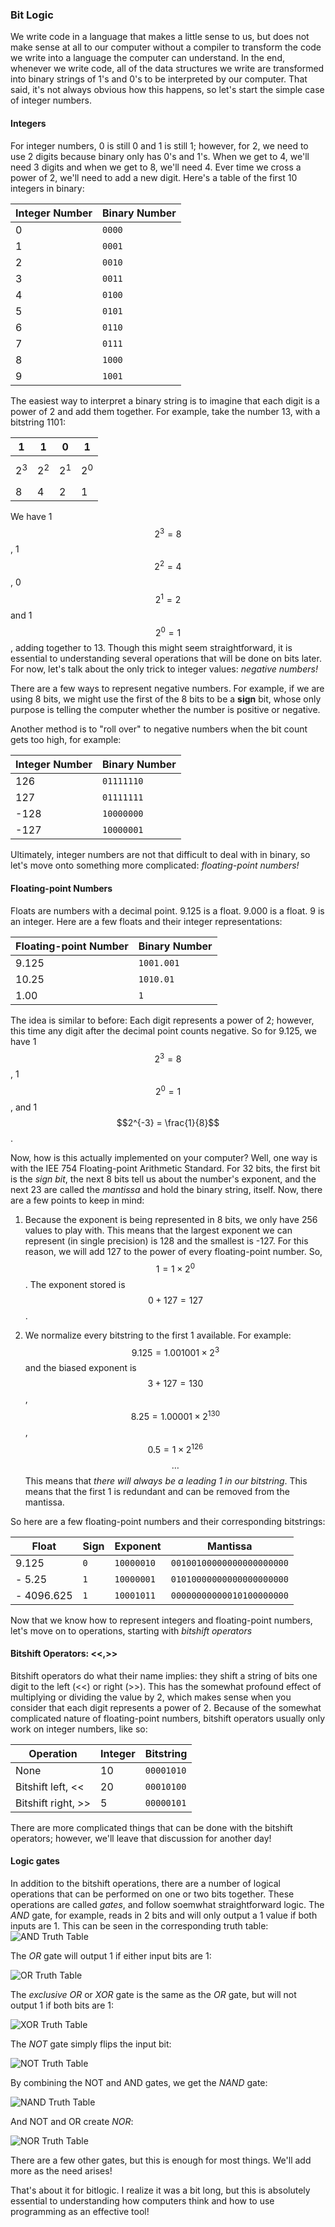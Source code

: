 ### Bit Logic

We write code in a language that makes a little sense to us, but does not make sense at all to our computer without a compiler to transform the code we write into a language the computer can understand.
In the end, whenever we write code, all of the data structures we write are transformed into binary strings of 1's and 0's to be interpreted by our computer.
That said, it's not always obvious how this happens, so let's start the simple case of integer numbers.

#### Integers
For integer numbers, 0 is still 0 and 1 is still 1; however, for 2, we need to use 2 digits because binary only has 0's and 1's. When we get to 4, we'll need 3 digits and when we get to 8, we'll need 4. Ever time we cross a power of 2, we'll need to add a new digit. Here's a table of the first 10 integers in binary:

| Integer Number | Binary Number |
| -------------- | ------------- |
| 0 | `0000` |
| 1 | `0001` |
| 2 | `0010` |
| 3 | `0011` |
| 4 | `0100` |
| 5 | `0101` |
| 6 | `0110` |
| 7 | `0111` |
| 8 | `1000` |
| 9 | `1001` |

The easiest way to interpret a binary string is to imagine that each digit is a power of 2 and add them together. For example, take the number 13, with a bitstring 1101:

| 1 | 1 | 0 | 1 |
|---|---|---|---|
| $$2^3$$ | $$2^2$$ | $$2^1$$ | $$2^0$$ |
| 8 | 4 | 2 | 1 |

We have 1 $$2^3 = 8$$, 1 $$2^2 = 4$$, 0 $$2^1 = 2$$ and 1 $$2^0 = 1$$, adding together to 13.
Though this might seem straightforward, it is essential to understanding several operations that will be done on bits later.
For now, let's talk about the only trick to integer values: *negative numbers!*

There are a few ways to represent negative numbers.
For example, if we are using 8 bits, we might use the first of the 8 bits to be a **sign** bit, whose only purpose is telling the computer whether the number is positive or negative.

Another method is to "roll over" to negative numbers when the bit count gets too high, for example:

| Integer Number | Binary Number |
| -------------- | ------------- |
| 126 | `01111110` |
| 127 | `01111111` |
| -128 | `10000000` |
| -127 | `10000001` |

Ultimately, integer numbers are not that difficult to deal with in binary, so let's move onto something more complicated: *floating-point numbers!*

#### Floating-point Numbers
Floats are numbers with a decimal point.
9.125 is a float. 9.000 is a float. 9 is an integer.
Here are a few floats and their integer representations:

| Floating-point Number | Binary Number |
| -------------- | ------------- |
| 9.125 | `1001.001`|
| 10.25 | `1010.01`|
| 1.00 | `1` |

The idea is similar to before: Each digit represents a power of 2; however, this time any digit after the decimal point counts negative.
So for 9.125, we have 1 $$2^3 = 8$$, 1 $$2^0 = 1$$, and 1 $$2^{-3} = \frac{1}{8}$$.

Now, how is this actually implemented on your computer?
Well, one way is with the IEE 754 Floating-point Arithmetic Standard.
For 32 bits, the first bit is the *sign bit*, the next 8 bits tell us about the number's exponent, and the next 23 are called the *mantissa* and hold the binary string, itself. Now, there are a few points to keep in mind:

1. Because the exponent is being represented in 8 bits, we only have 256 values to play with. This means that the largest exponent we can represent (in single precision) is 128 and the smallest is -127. For this reason, we will add 127 to the power of every floating-point number. So, $$1 = 1 \times 2^{0}$$. The exponent stored is $$0+127 = 127$$.

2. We normalize every bitstring to the first 1 available. For example: $$9.125 = 1.001001 \times 2^{3}$$ and the biased exponent is $$3+127=130$$, $$8.25 = 1.00001 \times 2^{130}$$, $$0.5 = 1 \times 2^{126}$$ $$\ldots$$ This means that *there will always be a leading 1 in our bitstring*. This means that the first 1 is redundant and can be removed from the mantissa.

So here are a few floating-point numbers and their corresponding bitstrings:

| Float | Sign | Exponent | Mantissa |
| ----- | ---- | -------- | -------- |
| 9.125 | `0` | `10000010` | `00100100000000000000000`|
| - 5.25 | `1` | `10000001` | `01010000000000000000000`|
| - 4096.625 | `1` | `10001011` | `00000000000010100000000` |

Now that we know how to represent integers and floating-point numbers, let's move on to operations, starting with *bitshift operators*

#### Bitshift Operators: <<,>>
Bitshift operators do what their name implies: they shift a string of bits one digit to the left (<<) or right (>>).
This has the somewhat profound effect of multiplying or dividing the value by 2, which makes sense when you consider that each digit represents a power of 2.
Because of the somewhat complicated nature of floating-point numbers, bitshift operators usually only work on integer numbers, like so:

| Operation | Integer | Bitstring |
| --------- | ------- | --------- |
| None      | 10      | `00001010` |
| Bitshift left, << | 20 | `00010100`|
| Bitshift right, >> | 5 | `00000101`|

There are more complicated things that can be done with the bitshift operators; however, we'll leave that discussion for another day!

#### Logic gates
In addition to the bitshift operations, there are a number of logical operations that can be performed on one or two bits together.
These operations are called *gates*, and follow soemwhat straightforward logic.
The *AND* gate, for example, reads in 2 bits and will only output a 1 value if both inputs are 1. This can be seen in the corresponding truth table:
![AND Truth Table](and.jpg)

The *OR* gate will output 1 if either input bits are 1:

![OR Truth Table](or.jpg)

The *exclusive OR* or *XOR* gate is the same as the *OR* gate, but will not output 1 if both bits are 1:

![XOR Truth Table](xor.jpg)

The *NOT* gate simply flips the input bit:

![NOT Truth Table](not.jpg)

By combining the NOT and AND gates, we get the *NAND* gate:

![NAND Truth Table](nand.jpg)

And NOT and OR create *NOR*:

![NOR Truth Table](nor.jpg)

There are a few other gates, but this is enough for most things. We'll add more as the need arises!

That's about it for bitlogic. I realize it was a bit long, but this is absolutely essential to understanding how computers think and how to use programming as an effective tool!

<script>
MathJax.Hub.Queue(["Typeset",MathJax.Hub]);
</script>
$$
\newcommand{\d}{\mathrm{d}}
\newcommand{\bff}{\boldsymbol{f}}
\newcommand{\bfg}{\boldsymbol{g}}
\newcommand{\bfp}{\boldsymbol{p}}
\newcommand{\bfq}{\boldsymbol{q}}
\newcommand{\bfx}{\boldsymbol{x}}
\newcommand{\bfu}{\boldsymbol{u}}
\newcommand{\bfv}{\boldsymbol{v}}
\newcommand{\bfA}{\boldsymbol{A}}
\newcommand{\bfB}{\boldsymbol{B}}
\newcommand{\bfC}{\boldsymbol{C}}
\newcommand{\bfM}{\boldsymbol{M}}
\newcommand{\bfJ}{\boldsymbol{J}}
\newcommand{\bfR}{\boldsymbol{R}}
\newcommand{\bfT}{\boldsymbol{T}}
\newcommand{\bfomega}{\boldsymbol{\omega}}
\newcommand{\bftau}{\boldsymbol{\tau}}
$$

